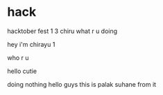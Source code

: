 # hack
hacktober fest
1
3
chiru
what r u doing





hey i'm chirayu
1




who r u

hello cutie



doing nothing
hello guys this is palak suhane from it
